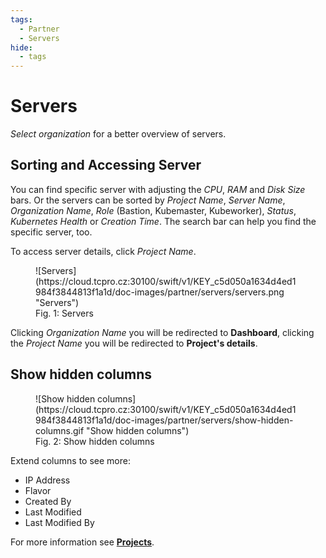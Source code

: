 ```yaml
---
tags:
  - Partner
  - Servers
hide:
  - tags
---
```


# **Servers**

*Select organization* for a better overview of servers.

## **Sorting and Accessing Server**

You can find specific server with adjusting the *CPU*, *RAM* and *Disk Size* bars. Or the servers can be sorted by *Project Name*, *Server Name*, *Organization Name*, *Role* (Bastion, Kubemaster, Kubeworker), *Status*, *Kubernetes Health* or *Creation Time*. The search bar can help you find the specific server, too.

To access server details, click *Project Name*.

<figure markdown>
  ![Servers](https://cloud.tcpro.cz:30100/swift/v1/KEY_c5d050a1634d4ed1984f3844813f1a1d/doc-images/partner/servers/servers.png "Servers")
  <figcaption>Fig. 1: Servers</figcaption>
</figure>

Clicking *Organization Name* you will be redirected to **Dashboard**, clicking the *Project Name* you will be redirected to **Project's details**.

## **Show hidden columns**

<figure markdown>
  ![Show hidden columns](https://cloud.tcpro.cz:30100/swift/v1/KEY_c5d050a1634d4ed1984f3844813f1a1d/doc-images/partner/servers/show-hidden-columns.gif "Show hidden columns")
  <figcaption>Fig. 2: Show hidden columns</figcaption>
</figure>

Extend columns to see more:

* IP Address
* Flavor
* Created By
* Last Modified
* Last Modified By

For more information see [**Projects**](../projects).
